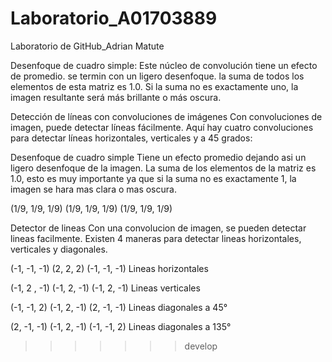 # Laboratorio_A01703889
Laboratorio de GitHub_Adrian Matute

Desenfoque de cuadro simple:
Este núcleo de convolución tiene un efecto de promedio.
se termin con un ligero desenfoque. 
la suma de todos los elementos de esta matriz es 1.0. 
Si la suma no es exactamente uno, la imagen resultante será más brillante
 o más oscura.

Detección de líneas con convoluciones de imágenes
Con convoluciones de imagen, puede detectar líneas fácilmente. 
Aquí hay cuatro convoluciones para detectar líneas horizontales, 
verticales y a 45 grados:

Desenfoque de cuadro simple
Tiene un efecto promedio dejando asi un ligero desenfoque de la imagen.
La suma de los elementos de la matriz es 1.0, esto es muy importante 
ya que si la suma no es exactamente 1, la imagen se hara mas clara o mas oscura.

(1/9, 1/9, 1/9)
(1/9, 1/9, 1/9)
(1/9, 1/9, 1/9)


Detector de lineas
Con una convolucion de imagen, se pueden detectar lineas facilmente. 
Existen 4 maneras para detectar lineas horizontales, verticales y diagonales.

(-1, -1, -1)
(2,   2,  2)
(-1, -1, -1)
Lineas horizontales


(-1, 2 , -1)
(-1,  2, -1)
(-1,  2, -1)
Lineas verticales


(-1, -1, 2)
(-1, 2, -1)
(2, -1, -1)
Lineas diagonales a 45°


(2, -1, -1)
(-1, 2, -1)
(-1, -1, 2)
Lineas diagonales a 135°



>>>>>>> develop
